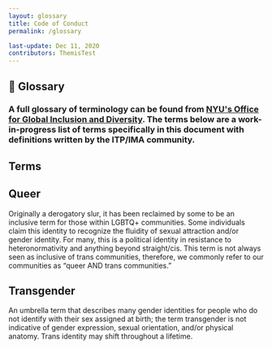 ```yaml
---
layout: glossary
title: Code of Conduct
permalink: /glossary

last-update: Dec 11, 2020
contributors: ThemisTest
---
```


## <a name="glossary">📇 Glossary</a>

### A full glossary of terminology can be found from [NYU's Office for Global Inclusion and Diversity](https://www.nyu.edu/life/global-inclusion-and-diversity/learning-and-development/toolkits/glossary.html). The terms below are a work-in-progress list of terms specifically in this document with definitions written by the ITP/IMA community.

## Terms

## <a name="queer">Queer</a>
Originally a derogatory slur, it has been reclaimed by some to be an inclusive term for those within LGBTQ+ communities. Some individuals claim this identity to recognize the fluidity of sexual attraction and/or gender identity. For many, this is a political identity in resistance to heteronormativity and anything beyond straight/cis. This term is not always seen as inclusive of trans communities, therefore, we commonly refer to our communities as “queer AND trans communities.”

## <a name="transgender">Transgender</a>
An umbrella term that describes many gender identities for people who do not identify with their sex assigned at birth; the term transgender is not indicative of gender expression, sexual orientation, and/or physical anatomy. Trans identity may shift throughout a lifetime.